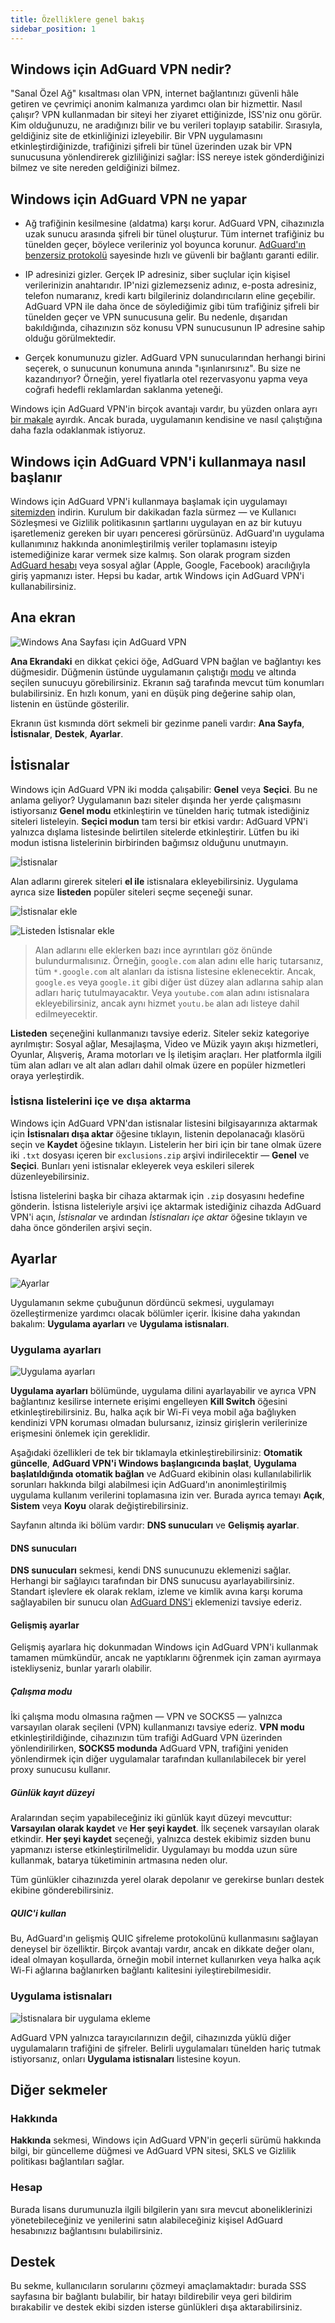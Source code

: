```yaml
---
title: Özelliklere genel bakış
sidebar_position: 1
---
```


## Windows için AdGuard VPN nedir?

"Sanal Özel Ağ" kısaltması olan VPN, internet bağlantınızı güvenli hâle getiren ve çevrimiçi anonim kalmanıza yardımcı olan bir hizmettir. Nasıl çalışır? VPN kullanmadan bir siteyi her ziyaret ettiğinizde, İSS'niz onu görür. Kim olduğunuzu, ne aradığınızı bilir ve bu verileri toplayıp satabilir. Sırasıyla, geldiğiniz site de etkinliğinizi izleyebilir. Bir VPN uygulamasını etkinleştirdiğinizde, trafiğinizi şifreli bir tünel üzerinden uzak bir VPN sunucusuna yönlendirerek gizliliğinizi sağlar: İSS nereye istek gönderdiğinizi bilmez ve site nereden geldiğinizi bilmez.

## Windows için AdGuard VPN ne yapar

- Ağ trafiğinin kesilmesine (aldatma) karşı korur. AdGuard VPN, cihazınızla uzak sunucu arasında şifreli bir tünel oluşturur. Tüm internet trafiğiniz bu tünelden geçer, böylece verileriniz yol boyunca korunur. [AdGuard'ın benzersiz protokolü](/general/adguard-vpn-protocol) sayesinde hızlı ve güvenli bir bağlantı garanti edilir.

- IP adresinizi gizler. Gerçek IP adresiniz, siber suçlular için kişisel verilerinizin anahtarıdır. IP'nizi gizlemezseniz adınız, e-posta adresiniz, telefon numaranız, kredi kartı bilgileriniz dolandırıcıların eline geçebilir. AdGuard VPN ile daha önce de söylediğimiz gibi tüm trafiğiniz şifreli bir tünelden geçer ve VPN sunucusuna gelir. Bu nedenle, dışarıdan bakıldığında, cihazınızın söz konusu VPN sunucusunun IP adresine sahip olduğu görülmektedir.

- Gerçek konumunuzu gizler. AdGuard VPN sunucularından herhangi birini seçerek, o sunucunun konumuna anında "ışınlanırsınız". Bu size ne kazandırıyor? Örneğin, yerel fiyatlarla otel rezervasyonu yapma veya coğrafi hedefli reklamlardan saklanma yeteneği.

Windows için AdGuard VPN'in birçok avantajı vardır, bu yüzden onlara ayrı [bir makale](/general/why-adguard-vpn) ayırdık. Ancak burada, uygulamanın kendisine ve nasıl çalıştığına daha fazla odaklanmak istiyoruz.

## Windows için AdGuard VPN'i kullanmaya nasıl başlanır

Windows için AdGuard VPN'i kullanmaya başlamak için uygulamayı [sitemizden](https://adguard-vpn.com/welcome.html) indirin. Kurulum bir dakikadan fazla sürmez — ve Kullanıcı Sözleşmesi ve Gizlilik politikasının şartlarını uygulayan en az bir kutuyu işaretlemeniz gereken bir uyarı penceresi görürsünüz. AdGuard'ın uygulama kullanımınız hakkında anonimleştirilmiş veriler toplamasını isteyip istemediğinize karar vermek size kalmış. Son olarak program sizden [AdGuard hesabı](https://auth.adguard.com/login.html) veya sosyal ağlar (Apple, Google, Facebook) aracılığıyla giriş yapmanızı ister. Hepsi bu kadar, artık Windows için AdGuard VPN'i kullanabilirsiniz.

## Ana ekran

![Windows Ana Sayfası için AdGuard VPN](https://cdn.adguardvpn.com/content/release_notes/vpn/windows/v2.0/new_main_window_en.png)

**Ana Ekrandaki** en dikkat çekici öğe, AdGuard VPN bağlan ve bağlantıyı kes düğmesidir. Düğmenin üstünde uygulamanın çalıştığı [modu](#exclusions) ve altında seçilen sunucuyu görebilirsiniz. Ekranın sağ tarafında mevcut tüm konumları bulabilirsiniz. En hızlı konum, yani en düşük ping değerine sahip olan, listenin en üstünde gösterilir.

Ekranın üst kısmında dört sekmeli bir gezinme paneli vardır: **Ana Sayfa**, **İstisnalar**, **Destek**, **Ayarlar**.

## İstisnalar

Windows için AdGuard VPN iki modda çalışabilir: **Genel** veya **Seçici**. Bu ne anlama geliyor? Uygulamanın bazı siteler dışında her yerde çalışmasını istiyorsanız **Genel modu** etkinleştirin ve tünelden hariç tutmak istediğiniz siteleri listeleyin. **Seçici modun** tam tersi bir etkisi vardır: AdGuard VPN'i yalnızca dışlama listesinde belirtilen sitelerde etkinleştirir. Lütfen bu iki modun istisna listelerinin birbirinden bağımsız olduğunu unutmayın.

![İstisnalar](https://cdn.adguardvpn.com/content/kb/VPN/windows/exclusions_en.png)

Alan adlarını girerek siteleri **el ile** istisnalara ekleyebilirsiniz. Uygulama ayrıca size **listeden** popüler siteleri seçme seçeneği sunar.

![İstisnalar ekle](https://cdn.adguardvpn.com/content/kb/VPN/windows/exclusions_add_en.png)

![Listeden İstisnalar ekle](https://cdn.adguardvpn.com/content/kb/VPN/windows/exclusions_from_list_en.png)

> Alan adlarını elle eklerken bazı ince ayrıntıları göz önünde bulundurmalısınız. Örneğin, `google.com` alan adını elle hariç tutarsanız, tüm `*.google.com` alt alanları da istisna listesine eklenecektir. Ancak, `google.es` veya `google.it` gibi diğer üst düzey alan adlarına sahip alan adları hariç tutulmayacaktır. Veya `youtube.com` alan adını istisnalara ekleyebilirsiniz, ancak aynı hizmet `youtu.be` alan adı listeye dahil edilmeyecektir.

**Listeden** seçeneğini kullanmanızı tavsiye ederiz. Siteler sekiz kategoriye ayrılmıştır: Sosyal ağlar, Mesajlaşma, Video ve Müzik yayın akışı hizmetleri, Oyunlar, Alışveriş, Arama motorları ve İş iletişim araçları. Her platformla ilgili tüm alan adları ve alt alan adları dahil olmak üzere en popüler hizmetleri oraya yerleştirdik.

### İstisna listelerini içe ve dışa aktarma

Windows için AdGuard VPN'dan istisnalar listesini bilgisayarınıza aktarmak için **İstisnaları dışa aktar** öğesine tıklayın, listenin depolanacağı klasörü seçin ve **Kaydet** öğesine tıklayın. Listelerin her biri için bir tane olmak üzere iki `.txt` dosyası içeren bir `exclusions.zip` arşivi indirilecektir — **Genel** ve **Seçici**. Bunları yeni istisnalar ekleyerek veya eskileri silerek düzenleyebilirsiniz.

İstisna listelerini başka bir cihaza aktarmak için `.zip` dosyasını hedefine gönderin. İstisna listeleriyle arşivi içe aktarmak istediğiniz cihazda AdGuard VPN'i açın, *İstisnalar* ve ardından *İstisnaları içe aktar* öğesine tıklayın ve daha önce gönderilen arşivi seçin.

## Ayarlar

![Ayarlar](https://cdn.adguardvpn.com/content/release_notes/vpn/windows/v2.0/settings_en.png)

Uygulamanın sekme çubuğunun dördüncü sekmesi, uygulamayı özelleştirmenize yardımcı olacak bölümler içerir. İkisine daha yakından bakalım: **Uygulama ayarları** ve **Uygulama istisnaları**.

### Uygulama ayarları

![Uygulama ayarları](https://cdn.adguardvpn.com/content/release_notes/vpn/windows/v2.0/app_settings_en.png)

**Uygulama ayarları** bölümünde, uygulama dilini ayarlayabilir ve ayrıca VPN bağlantınız kesilirse internete erişimi engelleyen **Kill Switch** öğesini etkinleştirebilirsiniz. Bu, halka açık bir Wi-Fi veya mobil ağa bağlıyken kendinizi VPN koruması olmadan bulursanız, izinsiz girişlerin verilerinize erişmesini önlemek için gereklidir.

Aşağıdaki özellikleri de tek bir tıklamayla etkinleştirebilirsiniz: **Otomatik güncelle**, **AdGuard VPN'i Windows başlangıcında başlat**, **Uygulama başlatıldığında otomatik bağlan** ve AdGuard ekibinin olası kullanılabilirlik sorunları hakkında bilgi alabilmesi için AdGuard'ın anonimleştirilmiş uygulama kullanım verilerini toplamasına izin ver. Burada ayrıca temayı **Açık**, **Sistem** veya **Koyu** olarak değiştirebilirsiniz.

Sayfanın altında iki bölüm vardır: **DNS sunucuları** ve **Gelişmiş ayarlar**.

#### DNS sunucuları

**DNS sunucuları** sekmesi, kendi DNS sunucunuzu eklemenizi sağlar. Herhangi bir sağlayıcı tarafından bir DNS sunucusu ayarlayabilirsiniz. Standart işlevlere ek olarak reklam, izleme ve kimlik avına karşı koruma sağlayabilen bir sunucu olan [AdGuard DNS'i](https://adguard-dns.io/kb/general/dns-providers/#adguard-dns) eklemenizi tavsiye ederiz.

#### Gelişmiş ayarlar

Gelişmiş ayarlara hiç dokunmadan Windows için AdGuard VPN'i kullanmak tamamen mümkündür, ancak ne yaptıklarını öğrenmek için zaman ayırmaya istekliyseniz, bunlar yararlı olabilir.

##### Çalışma modu

İki çalışma modu olmasına rağmen — VPN ve SOCKS5 — yalnızca varsayılan olarak seçileni (VPN) kullanmanızı tavsiye ederiz. **VPN modu** etkinleştirildiğinde, cihazınızın tüm trafiği AdGuard VPN üzerinden yönlendirilirken, **SOCKS5 modunda** AdGuard VPN, trafiğini yeniden yönlendirmek için diğer uygulamalar tarafından kullanılabilecek bir yerel proxy sunucusu kullanır.

##### Günlük kayıt düzeyi

Aralarından seçim yapabileceğiniz iki günlük kayıt düzeyi mevcuttur: **Varsayılan olarak kaydet** ve **Her şeyi kaydet**. İlk seçenek varsayılan olarak etkindir. **Her şeyi kaydet** seçeneği, yalnızca destek ekibimiz sizden bunu yapmanızı isterse etkinleştirilmelidir. Uygulamayı bu modda uzun süre kullanmak, batarya tüketiminin artmasına neden olur.

Tüm günlükler cihazınızda yerel olarak depolanır ve gerekirse bunları destek ekibine gönderebilirsiniz.

##### QUIC'i kullan

Bu, AdGuard'ın gelişmiş QUIC şifreleme protokolünü kullanmasını sağlayan deneysel bir özelliktir. Birçok avantajı vardır, ancak en dikkate değer olanı, ideal olmayan koşullarda, örneğin mobil internet kullanırken veya halka açık Wi-Fi ağlarına bağlanırken bağlantı kalitesini iyileştirebilmesidir.

### Uygulama istisnaları

![İstisnalara bir uygulama ekleme](https://cdn.adguardvpn.com/content/release_notes/vpn/windows/v2.0/add_app_en.png)

AdGuard VPN yalnızca tarayıcılarınızın değil, cihazınızda yüklü diğer uygulamaların trafiğini de şifreler. Belirli uygulamaları tünelden hariç tutmak istiyorsanız, onları **Uygulama istisnaları** listesine koyun.

## Diğer sekmeler

### Hakkında

**Hakkında** sekmesi, Windows için AdGuard VPN'in geçerli sürümü hakkında bilgi, bir güncelleme düğmesi ve AdGuard VPN sitesi, SKLS ve Gizlilik politikası bağlantıları sağlar.

### Hesap

Burada lisans durumunuzla ilgili bilgilerin yanı sıra mevcut aboneliklerinizi yönetebileceğiniz ve yenilerini satın alabileceğiniz kişisel AdGuard hesabınızız bağlantısını bulabilirsiniz.

## Destek

Bu sekme, kullanıcıların sorularını çözmeyi amaçlamaktadır: burada SSS sayfasına bir bağlantı bulabilir, bir hatayı bildirebilir veya geri bildirim bırakabilir ve destek ekibi sizden isterse günlükleri dışa aktarabilirsiniz.
